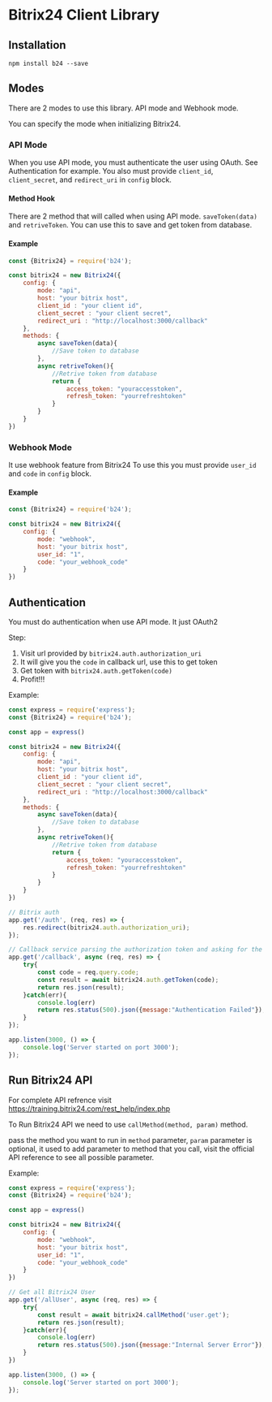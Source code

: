 # Bitrix24 Client Library

## Installation
`npm install b24 --save`

## Modes
There are 2 modes to use this library. API mode and Webhook mode.

You can specify the mode when initializing Bitrix24.

### API Mode
When you use API mode, you must authenticate the user using OAuth. See Authentication for example.
You also must provide `client_id`, `client_secret`, and `redirect_uri` in `config` block. 

#### Method Hook
There are 2 method that will called when using API mode. `saveToken(data)` and `retriveToken`. You can use this to save and get token from database.

#### Example
```JavaScript
const {Bitrix24} = require('b24');

const bitrix24 = new Bitrix24({
    config: {
        mode: "api",
        host: "your bitrix host",
        client_id : "your client id",
        client_secret : "your client secret",
        redirect_uri : "http://localhost:3000/callback"
    },
    methods: {
        async saveToken(data){
            //Save token to database
        },
        async retriveToken(){
            //Retrive token from database
            return {
                access_token: "youraccesstoken",
                refresh_token: "yourrefreshtoken"
            }
        }
    }
})
```

### Webhook Mode
It use webhook feature from Bitrix24
To use this you must provide `user_id` and `code` in `config` block.

#### Example
```JavaScript
const {Bitrix24} = require('b24');

const bitrix24 = new Bitrix24({
    config: {
        mode: "webhook",
        host: "your bitrix host",
        user_id: "1",
        code: "your_webhook_code"
    }
})
```


## Authentication

You must do authentication when use API mode. It just OAuth2

Step:
1. Visit url provided by `bitrix24.auth.authorization_uri`
2. It will give you the `code` in callback url, use this to get token
3. Get token with `bitrix24.auth.getToken(code)`
4. Profit!!!

Example:
```JavaScript
const express = require('express');
const {Bitrix24} = require('b24');

const app = express()

const bitrix24 = new Bitrix24({
    config: {
        mode: "api",
        host: "your bitrix host",
        client_id : "your client id",
        client_secret : "your client secret",
        redirect_uri : "http://localhost:3000/callback"
    },
    methods: {
        async saveToken(data){
            //Save token to database
        },
        async retriveToken(){
            //Retrive token from database
            return {
                access_token: "youraccesstoken",
                refresh_token: "yourrefreshtoken"
            }
        }
    }
})

// Bitrix auth
app.get('/auth', (req, res) => {
    res.redirect(bitrix24.auth.authorization_uri);
});

// Callback service parsing the authorization token and asking for the access token
app.get('/callback', async (req, res) => {
    try{
        const code = req.query.code;
        const result = await bitrix24.auth.getToken(code);
        return res.json(result);
    }catch(err){
        console.log(err)
        return res.status(500).json({message:"Authentication Failed"});
    }
});

app.listen(3000, () => {
    console.log('Server started on port 3000');
});
```

## Run Bitrix24 API
For complete API refrence visit https://training.bitrix24.com/rest_help/index.php

To Run Bitrix24 API we need to use `callMethod(method, param)` method.

pass the method you want to run in `method` parameter, `param` parameter is optional, it used to add parameter to method that you call, visit the official API reference to see all possible parameter.

Example:
```JavaScript
const express = require('express');
const {Bitrix24} = require('b24');

const app = express()

const bitrix24 = new Bitrix24({
    config: {
        mode: "webhook",
        host: "your bitrix host",
        user_id: "1",
        code: "your_webhook_code"
    }
})

// Get all Bitrix24 User
app.get('/allUser', async (req, res) => {
    try{
        const result = await bitrix24.callMethod('user.get');
        return res.json(result);        
    }catch(err){
        console.log(err)
        return res.status(500).json({message:"Internal Server Error"});
    }
})

app.listen(3000, () => {
    console.log('Server started on port 3000');
});
```
